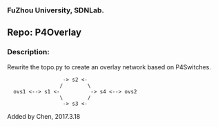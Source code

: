 

### FuZhou University, SDNLab.

## Repo: P4Overlay

### Description: 

Rewrite the topo.py to create an overlay network based on P4Switches.

```
                  -> s2 <-
                 /        \
  ovs1 <--> s1 <-          -> s4 <--> ovs2
                 \        /
                  -> s3 <-
```

Added by Chen, 2017.3.18
